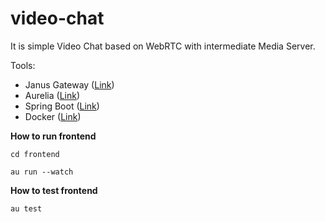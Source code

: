# video-chat

It is simple Video Chat based on WebRTC with intermediate Media Server.

Tools:

- Janus Gateway ([Link](https://github.com/meetecho/janus-gateway))
- Aurelia ([Link](http://aurelia.io/))
- Spring Boot ([Link](https://projects.spring.io/spring-boot/))
- Docker ([Link](https://www.docker.com/))

**How to run frontend**

`cd frontend`

`au run --watch`

**How to test frontend**

`au test`